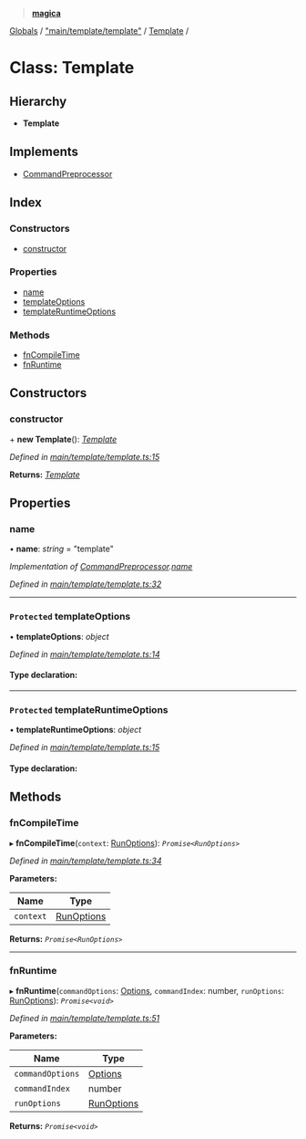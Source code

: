> **[magica](../README.md)**

[Globals](../README.md) / ["main/template/template"](../modules/_main_template_template_.md) / [Template](_main_template_template_.template.md) /

# Class: Template

## Hierarchy

* **Template**

## Implements

* [CommandPreprocessor](../interfaces/_types_.commandpreprocessor.md)

## Index

### Constructors

* [constructor](_main_template_template_.template.md#constructor)

### Properties

* [name](_main_template_template_.template.md#name)
* [templateOptions](_main_template_template_.template.md#protected-templateoptions)
* [templateRuntimeOptions](_main_template_template_.template.md#protected-templateruntimeoptions)

### Methods

* [fnCompileTime](_main_template_template_.template.md#fncompiletime)
* [fnRuntime](_main_template_template_.template.md#fnruntime)

## Constructors

###  constructor

\+ **new Template**(): *[Template](_main_template_template_.template.md)*

*Defined in [main/template/template.ts:15](https://github.com/cancerberoSgx/magica/blob/0c53937/src/main/template/template.ts#L15)*

**Returns:** *[Template](_main_template_template_.template.md)*

## Properties

###  name

• **name**: *string* = "template"

*Implementation of [CommandPreprocessor](../interfaces/_types_.commandpreprocessor.md).[name](../interfaces/_types_.commandpreprocessor.md#name)*

*Defined in [main/template/template.ts:32](https://github.com/cancerberoSgx/magica/blob/0c53937/src/main/template/template.ts#L32)*

___

### `Protected` templateOptions

• **templateOptions**: *object*

*Defined in [main/template/template.ts:14](https://github.com/cancerberoSgx/magica/blob/0c53937/src/main/template/template.ts#L14)*

#### Type declaration:

___

### `Protected` templateRuntimeOptions

• **templateRuntimeOptions**: *object*

*Defined in [main/template/template.ts:15](https://github.com/cancerberoSgx/magica/blob/0c53937/src/main/template/template.ts#L15)*

#### Type declaration:

## Methods

###  fnCompileTime

▸ **fnCompileTime**(`context`: [RunOptions](../interfaces/_types_.runoptions.md)): *`Promise<RunOptions>`*

*Defined in [main/template/template.ts:34](https://github.com/cancerberoSgx/magica/blob/0c53937/src/main/template/template.ts#L34)*

**Parameters:**

Name | Type |
------ | ------ |
`context` | [RunOptions](../interfaces/_types_.runoptions.md) |

**Returns:** *`Promise<RunOptions>`*

___

###  fnRuntime

▸ **fnRuntime**(`commandOptions`: [Options](../interfaces/_types_.options.md), `commandIndex`: number, `runOptions`: [RunOptions](../interfaces/_types_.runoptions.md)): *`Promise<void>`*

*Defined in [main/template/template.ts:51](https://github.com/cancerberoSgx/magica/blob/0c53937/src/main/template/template.ts#L51)*

**Parameters:**

Name | Type |
------ | ------ |
`commandOptions` | [Options](../interfaces/_types_.options.md) |
`commandIndex` | number |
`runOptions` | [RunOptions](../interfaces/_types_.runoptions.md) |

**Returns:** *`Promise<void>`*